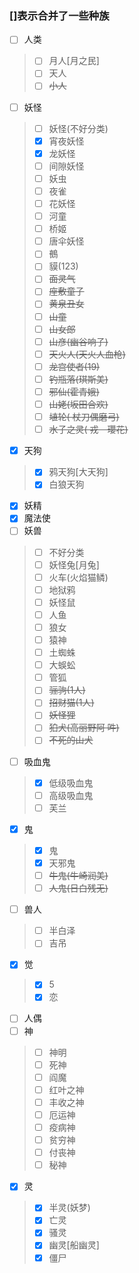 ### []表示合并了一些种族

- [ ] 人类
> - [ ] 月人[月之民]
> - [ ] 天人
> - [ ] <del>小人 
- [ ] 妖怪
> - [ ] 妖怪(不好分类)
> - [X] 宵夜妖怪
> - [X] 龙妖怪
> - [ ] 间隙妖怪
> - [ ] 妖虫
> - [ ] 夜雀
> - [ ] 花妖怪
> - [ ] 河童
> - [ ] 桥姬
> - [ ] 唐伞妖怪
> - [ ] 鵺
> - [ ] 貘(123)
> - [ ] <del>面灵气</del>
> - [ ] <del>座敷童子
> - [ ] <del>黄泉丑女
> - [ ] <del>山童
> - [ ] <del>山女郎
> - [ ] <del>山彦(幽谷响子)
> - [ ] <del>天火人(天火人血枪)
> - [ ] <del>龙宫使者(19)
> - [ ] <del>钓瓶落(琪斯美)
> - [ ] <del>邪仙(霍青娥)
> - [ ] <del>山姥(坂田合欢)
> - [ ] <del>埴轮(	杖刀偶磨弓)
> - [ ] <del>水子之灵(	戎　瓔花)
- [X] 天狗
> - [X] 鸦天狗[大天狗]
> - [X] 白狼天狗
- [X] 妖精
- [X] 魔法使
- [ ] 妖兽
> - [ ] 不好分类
> - [ ] 妖怪兔[月兔]
> - [ ] 火车(火焰猫鳞)
> - [ ] 地狱鸦
> - [ ] 妖怪鼠
> - [ ] 人鱼
> - [ ] 狼女
> - [ ] 猿神
> - [ ] 土蜘蛛
> - [ ] 大蜈蚣
> - [ ] 管狐
> - [ ] <del>骊驹(1人)
> - [ ] <del>招财猫(1人)
> - [ ] <del>妖怪狸
> - [ ] <del>狛犬(高丽野阿 吽)
> - [ ] <del>不死的山犬
- [ ] 吸血鬼
> - [X] 低级吸血鬼
> - [ ] 高级吸血鬼
> - [ ] 芙兰
- [X] 鬼
> - [X] 鬼
> - [X] 天邪鬼
> - [ ] <del>牛鬼(牛崎润美)
> - [ ] <del>人鬼(日白残无)
- [ ] 兽人
> - [ ] 半白泽
> - [ ] 吉吊
- [X] 觉
> - [X] 5
> - [X] 恋
- [ ] 人偶
- [ ] 神
> - [ ] 神明
> - [ ] 死神
> - [ ] 阎魔
> - [ ] 红叶之神
> - [ ] 丰收之神
> - [ ] 厄运神
> - [ ] 疫病神
> - [ ] 贫穷神
> - [ ] 付丧神
> - [ ] 秘神
- [X] 灵
> - [X] 半灵(妖梦)
> - [X] 亡灵
> - [X] 骚灵
> - [X] 幽灵[船幽灵]
> - [X] 僵尸